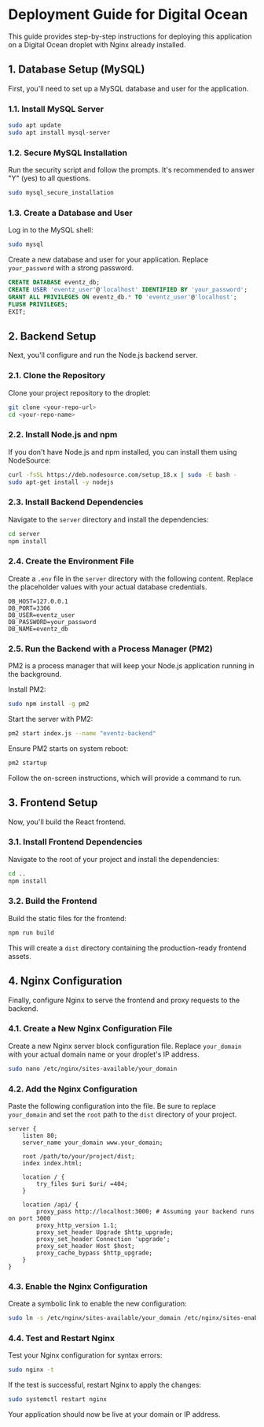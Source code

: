 # Deployment Guide for Digital Ocean

This guide provides step-by-step instructions for deploying this application on a Digital Ocean droplet with Nginx already installed.

## 1. Database Setup (MySQL)

First, you'll need to set up a MySQL database and user for the application.

### 1.1. Install MySQL Server

```bash
sudo apt update
sudo apt install mysql-server
```

### 1.2. Secure MySQL Installation

Run the security script and follow the prompts. It's recommended to answer "Y" (yes) to all questions.

```bash
sudo mysql_secure_installation
```

### 1.3. Create a Database and User

Log in to the MySQL shell:

```bash
sudo mysql
```

Create a new database and user for your application. Replace `your_password` with a strong password.

```sql
CREATE DATABASE eventz_db;
CREATE USER 'eventz_user'@'localhost' IDENTIFIED BY 'your_password';
GRANT ALL PRIVILEGES ON eventz_db.* TO 'eventz_user'@'localhost';
FLUSH PRIVILEGES;
EXIT;
```

## 2. Backend Setup

Next, you'll configure and run the Node.js backend server.

### 2.1. Clone the Repository

Clone your project repository to the droplet:

```bash
git clone <your-repo-url>
cd <your-repo-name>
```

### 2.2. Install Node.js and npm

If you don't have Node.js and npm installed, you can install them using NodeSource:

```bash
curl -fsSL https://deb.nodesource.com/setup_18.x | sudo -E bash -
sudo apt-get install -y nodejs
```

### 2.3. Install Backend Dependencies

Navigate to the `server` directory and install the dependencies:

```bash
cd server
npm install
```

### 2.4. Create the Environment File

Create a `.env` file in the `server` directory with the following content. Replace the placeholder values with your actual database credentials.

```env
DB_HOST=127.0.0.1
DB_PORT=3306
DB_USER=eventz_user
DB_PASSWORD=your_password
DB_NAME=eventz_db
```

### 2.5. Run the Backend with a Process Manager (PM2)

PM2 is a process manager that will keep your Node.js application running in the background.

Install PM2:

```bash
sudo npm install -g pm2
```

Start the server with PM2:

```bash
pm2 start index.js --name "eventz-backend"
```

Ensure PM2 starts on system reboot:

```bash
pm2 startup
```

Follow the on-screen instructions, which will provide a command to run.

## 3. Frontend Setup

Now, you'll build the React frontend.

### 3.1. Install Frontend Dependencies

Navigate to the root of your project and install the dependencies:

```bash
cd ..
npm install
```

### 3.2. Build the Frontend

Build the static files for the frontend:

```bash
npm run build
```

This will create a `dist` directory containing the production-ready frontend assets.

## 4. Nginx Configuration

Finally, configure Nginx to serve the frontend and proxy requests to the backend.

### 4.1. Create a New Nginx Configuration File

Create a new Nginx server block configuration file. Replace `your_domain` with your actual domain name or your droplet's IP address.

```bash
sudo nano /etc/nginx/sites-available/your_domain
```

### 4.2. Add the Nginx Configuration

Paste the following configuration into the file. Be sure to replace `your_domain` and set the `root` path to the `dist` directory of your project.

```nginx
server {
    listen 80;
    server_name your_domain www.your_domain;

    root /path/to/your/project/dist;
    index index.html;

    location / {
        try_files $uri $uri/ =404;
    }

    location /api/ {
        proxy_pass http://localhost:3000; # Assuming your backend runs on port 3000
        proxy_http_version 1.1;
        proxy_set_header Upgrade $http_upgrade;
        proxy_set_header Connection 'upgrade';
        proxy_set_header Host $host;
        proxy_cache_bypass $http_upgrade;
    }
}
```

### 4.3. Enable the Nginx Configuration

Create a symbolic link to enable the new configuration:

```bash
sudo ln -s /etc/nginx/sites-available/your_domain /etc/nginx/sites-enabled/
```

### 4.4. Test and Restart Nginx

Test your Nginx configuration for syntax errors:

```bash
sudo nginx -t
```

If the test is successful, restart Nginx to apply the changes:

```bash
sudo systemctl restart nginx
```

Your application should now be live at your domain or IP address.